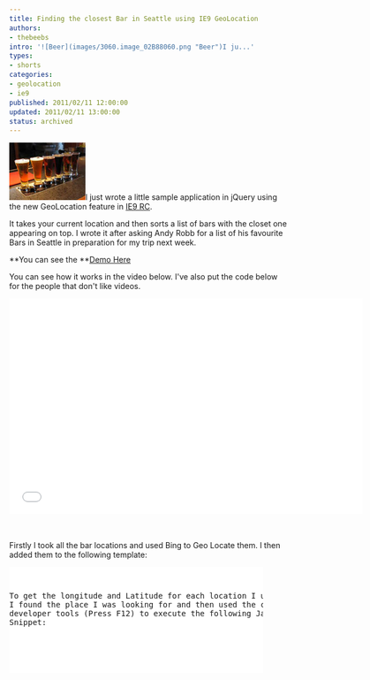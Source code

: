 ```yaml
---
title: Finding the closest Bar in Seattle using IE9 GeoLocation
authors:
- thebeebs
intro: '![Beer](images/3060.image_02B88060.png "Beer")I ju...'
types:
- shorts
categories:
- geolocation
- ie9
published: 2011/02/11 12:00:00
updated: 2011/02/11 13:00:00
status: archived
---
```


![Beer](images/3060.image_02B88060.png "Beer")I just wrote a little sample application in jQuery using the new GeoLocation feature in [IE9 RC](http://www.beautyoftheweb.co.uk/).

It takes your current location and then sorts a list of bars with the closet one appearing on top. I wrote it after asking Andy Robb for a list of his favourite Bars in Seattle in preparation for my trip next week.

**You can see the **[Demo Here](http://demos.thebeebs.co.uk/bars-in-seattle/)

You can see how it works in the video below. I've also put the code below for the people that don't like videos.

<iframe title="YouTube video player" height="390" src="images/vwr2-v9v2UA?rel=0" frameborder="0" width="640" allowfullscreen="allowfullscreen"></iframe>

&#160;

Firstly I took all the bar locations and used Bing to Geo Locate them. I then added them to the following template:
  <div style="padding-bottom: 0px; margin: 0px; padding-left: 0px; padding-right: 0px; display: inline; float: none; padding-top: 0px" id="scid:9D7513F9-C04C-4721-824A-2B34F0212519:22ab9ef0-f77a-4538-9efd-d80f9890c1a4" class="wlWriterEditableSmartContent"><pre style=" width: 460px; height: 192px;background-color:White;overflow: auto;"><div><!--

Code highlighting produced by Actipro CodeHighlighter (freeware)
http://www.CodeHighlighter.com/

--><span style="color: #0000FF;"><</span><span style="color: #800000;">ul</span><span style="color: #0000FF;">></span><span style="color: #000000;">
    </span><span style="color: #0000FF;"><</span><span style="color: #800000;">li</span><span style="color: #0000FF;">></span><span style="color: #000000;">
        </span><span style="color: #0000FF;"><</span><span style="color: #800000;">div </span><span style="color: #FF0000;">class</span><span style="color: #0000FF;">="name"</span><span style="color: #0000FF;">></span><span style="color: #000000;">
            BARNAME HERE</span><span style="color: #0000FF;"></</span><span style="color: #800000;">div</span><span style="color: #0000FF;">></span><span style="color: #000000;">
        </span><span style="color: #0000FF;"><</span><span style="color: #800000;">div </span><span style="color: #FF0000;">class</span><span style="color: #0000FF;">="long"</span><span style="color: #0000FF;">></span><span style="color: #000000;">
            LONGITUDE GOES HERE</span><span style="color: #0000FF;"></</span><span style="color: #800000;">div</span><span style="color: #0000FF;">></span><span style="color: #000000;">
        </span><span style="color: #0000FF;"><</span><span style="color: #800000;">div </span><span style="color: #FF0000;">class</span><span style="color: #0000FF;">="lat"</span><span style="color: #0000FF;">></span><span style="color: #000000;">
            LATITUDE GOES HERE</span><span style="color: #0000FF;"></</span><span style="color: #800000;">div</span><span style="color: #0000FF;">></span><span style="color: #000000;">
    </span><span style="color: #0000FF;"></</span><span style="color: #800000;">li</span><span style="color: #0000FF;">></span><span style="color: #000000;">    
</span><span style="color: #0000FF;"></</span><span style="color: #800000;">ul</span><span style="color: #0000FF;">></span><span style="color: #000000;">
</span></div></pre><!-- Code inserted with Steve Dunn's Windows Live Writer Code Formatter Plugin.  http://dunnhq.com --></div>

To get the longitude and Latitude for each location I used Bing Maps. I found the place I was looking for and then used the console in IE9 developer tools (Press F12) to execute the following JavaScript Snippet:

&#160;

<div style="padding-bottom: 0px; margin: 0px; padding-left: 0px; padding-right: 0px; display: inline; float: none; padding-top: 0px" id="scid:9D7513F9-C04C-4721-824A-2B34F0212519:89b40f0c-282e-464a-acce-a46a0ff6237b" class="wlWriterEditableSmartContent"><pre style=" width: 460px; height: 40px;background-color:White;overflow: auto;"><div><!--

Code highlighting produced by Actipro CodeHighlighter (freeware)
http://www.CodeHighlighter.com/

--><span style="color: #000000;">document.write(map.GetCenter());</span></div></pre><!-- Code inserted with Steve Dunn's Windows Live Writer Code Formatter Plugin.  http://dunnhq.com --></div>

I ended up with a list of all the bar in a <UL> like this.:

<div style="padding-bottom: 0px; margin: 0px; padding-left: 0px; padding-right: 0px; display: inline; float: none; padding-top: 0px" id="scid:9D7513F9-C04C-4721-824A-2B34F0212519:509e24e3-17ba-4919-a667-a3525ac0d8d3" class="wlWriterEditableSmartContent"><pre style=" width: 460px; height: 250px;background-color:White;overflow: auto;"><div><!--

Code highlighting produced by Actipro CodeHighlighter (freeware)
http://www.CodeHighlighter.com/

--><span style="color: #0000FF;"><</span><span style="color: #800000;">body</span><span style="color: #0000FF;">></span><span style="color: #000000;">
    </span><span style="color: #0000FF;"><</span><span style="color: #800000;">div</span><span style="color: #0000FF;">></span><span style="color: #000000;">
        </span><span style="color: #0000FF;"><</span><span style="color: #800000;">a </span><span style="color: #FF0000;">href</span><span style="color: #0000FF;">="#"</span><span style="color: #FF0000;"> onclick</span><span style="color: #0000FF;">="findMe()"</span><span style="color: #0000FF;">></span><span style="color: #000000;">Find Closest Pub</span><span style="color: #0000FF;"></</span><span style="color: #800000;">a</span><span style="color: #0000FF;">></span><span style="color: #000000;">
        </span><span style="color: #0000FF;"><</span><span style="color: #800000;">ul</span><span style="color: #0000FF;">></span><span style="color: #000000;">
            </span><span style="color: #0000FF;"><</span><span style="color: #800000;">li</span><span style="color: #0000FF;">></span><span style="color: #000000;">
                </span><span style="color: #0000FF;"><</span><span style="color: #800000;">div </span><span style="color: #FF0000;">class</span><span style="color: #0000FF;">="name"</span><span style="color: #0000FF;">></span><span style="color: #000000;">
                    Moe Bar</span><span style="color: #0000FF;"></</span><span style="color: #800000;">div</span><span style="color: #0000FF;">></span><span style="color: #000000;">
                </span><span style="color: #0000FF;"><</span><span style="color: #800000;">div </span><span style="color: #FF0000;">class</span><span style="color: #0000FF;">="long"</span><span style="color: #0000FF;">></span><span style="color: #000000;">
                    47.60357999999998</span><span style="color: #0000FF;"></</span><span style="color: #800000;">div</span><span style="color: #0000FF;">></span><span style="color: #000000;">
                </span><span style="color: #0000FF;"><</span><span style="color: #800000;">div </span><span style="color: #FF0000;">class</span><span style="color: #0000FF;">="lat"</span><span style="color: #0000FF;">></span><span style="color: #000000;">
                    -122.329454</span><span style="color: #0000FF;"></</span><span style="color: #800000;">div</span><span style="color: #0000FF;">></span><span style="color: #000000;">
            </span><span style="color: #0000FF;"></</span><span style="color: #800000;">li</span><span style="color: #0000FF;">></span><span style="color: #000000;">
            </span><span style="color: #0000FF;"><</span><span style="color: #800000;">li</span><span style="color: #0000FF;">></span><span style="color: #000000;">
                </span><span style="color: #0000FF;"><</span><span style="color: #800000;">div </span><span style="color: #FF0000;">class</span><span style="color: #0000FF;">="name"</span><span style="color: #0000FF;">></span><span style="color: #000000;">
                    Frontier Room</span><span style="color: #0000FF;"></</span><span style="color: #800000;">div</span><span style="color: #0000FF;">></span><span style="color: #000000;">
                </span><span style="color: #0000FF;"><</span><span style="color: #800000;">div </span><span style="color: #FF0000;">class</span><span style="color: #0000FF;">="long"</span><span style="color: #0000FF;">></span><span style="color: #000000;">
                    47.61469022047056</span><span style="color: #0000FF;"></</span><span style="color: #800000;">div</span><span style="color: #0000FF;">></span><span style="color: #000000;">
                </span><span style="color: #0000FF;"><</span><span style="color: #800000;">div </span><span style="color: #FF0000;">class</span><span style="color: #0000FF;">="lat"</span><span style="color: #0000FF;">></span><span style="color: #000000;">
                    -122.34816509008769</span><span style="color: #0000FF;"></</span><span style="color: #800000;">div</span><span style="color: #0000FF;">></span><span style="color: #000000;">
            </span><span style="color: #0000FF;"></</span><span style="color: #800000;">li</span><span style="color: #0000FF;">></span><span style="color: #000000;">
            </span><span style="color: #0000FF;"><</span><span style="color: #800000;">li</span><span style="color: #0000FF;">></span><span style="color: #000000;">
                </span><span style="color: #0000FF;"><</span><span style="color: #800000;">div </span><span style="color: #FF0000;">class</span><span style="color: #0000FF;">="name"</span><span style="color: #0000FF;">></span><span style="color: #000000;">
                    See Sound</span><span style="color: #0000FF;"></</span><span style="color: #800000;">div</span><span style="color: #0000FF;">></span><span style="color: #000000;">
                </span><span style="color: #0000FF;"><</span><span style="color: #800000;">div </span><span style="color: #FF0000;">class</span><span style="color: #0000FF;">="long"</span><span style="color: #0000FF;">></span><span style="color: #000000;">
                    47.6156159656448</span><span style="color: #0000FF;"></</span><span style="color: #800000;">div</span><span style="color: #0000FF;">></span><span style="color: #000000;">
                </span><span style="color: #0000FF;"><</span><span style="color: #800000;">div </span><span style="color: #FF0000;">class</span><span style="color: #0000FF;">="lat"</span><span style="color: #0000FF;">></span><span style="color: #000000;">
                    -122.32593494177237</span><span style="color: #0000FF;"></</span><span style="color: #800000;">div</span><span style="color: #0000FF;">></span><span style="color: #000000;">
            </span><span style="color: #0000FF;"></</span><span style="color: #800000;">li</span><span style="color: #0000FF;">></span><span style="color: #000000;">
             </span><span style="color: #0000FF;"><</span><span style="color: #800000;">li</span><span style="color: #0000FF;">></span><span style="color: #000000;">
                </span><span style="color: #0000FF;"><</span><span style="color: #800000;">div </span><span style="color: #FF0000;">class</span><span style="color: #0000FF;">="name"</span><span style="color: #0000FF;">></span><span style="color: #000000;">
                    War Room</span><span style="color: #0000FF;"></</span><span style="color: #800000;">div</span><span style="color: #0000FF;">></span><span style="color: #000000;">
                </span><span style="color: #0000FF;"><</span><span style="color: #800000;">div </span><span style="color: #FF0000;">class</span><span style="color: #0000FF;">="long"</span><span style="color: #0000FF;">></span><span style="color: #000000;">
                    47.61370665587537</span><span style="color: #0000FF;"></</span><span style="color: #800000;">div</span><span style="color: #0000FF;">></span><span style="color: #000000;">
                </span><span style="color: #0000FF;"><</span><span style="color: #800000;">div </span><span style="color: #FF0000;">class</span><span style="color: #0000FF;">="lat"</span><span style="color: #0000FF;">></span><span style="color: #000000;">
                    -122.34928138554072</span><span style="color: #0000FF;"></</span><span style="color: #800000;">div</span><span style="color: #0000FF;">></span><span style="color: #000000;">
            </span><span style="color: #0000FF;"></</span><span style="color: #800000;">li</span><span style="color: #0000FF;">></span><span style="color: #000000;">
             </span><span style="color: #0000FF;"><</span><span style="color: #800000;">li</span><span style="color: #0000FF;">></span><span style="color: #000000;">
                </span><span style="color: #0000FF;"><</span><span style="color: #800000;">div </span><span style="color: #FF0000;">class</span><span style="color: #0000FF;">="name"</span><span style="color: #0000FF;">></span><span style="color: #000000;">
                    Barca</span><span style="color: #0000FF;"></</span><span style="color: #800000;">div</span><span style="color: #0000FF;">></span><span style="color: #000000;">
                </span><span style="color: #0000FF;"><</span><span style="color: #800000;">div </span><span style="color: #FF0000;">class</span><span style="color: #0000FF;">="long"</span><span style="color: #0000FF;">></span><span style="color: #000000;">
                    47.622789935049205</span><span style="color: #0000FF;"></</span><span style="color: #800000;">div</span><span style="color: #0000FF;">></span><span style="color: #000000;">
                </span><span style="color: #0000FF;"><</span><span style="color: #800000;">div </span><span style="color: #FF0000;">class</span><span style="color: #0000FF;">="lat"</span><span style="color: #0000FF;">></span><span style="color: #000000;">
                   -122.33597713232413</span><span style="color: #0000FF;"></</span><span style="color: #800000;">div</span><span style="color: #0000FF;">></span><span style="color: #000000;">
            </span><span style="color: #0000FF;"></</span><span style="color: #800000;">li</span><span style="color: #0000FF;">></span><span style="color: #000000;">
             </span><span style="color: #0000FF;"><</span><span style="color: #800000;">li</span><span style="color: #0000FF;">></span><span style="color: #000000;">
                </span><span style="color: #0000FF;"><</span><span style="color: #800000;">div </span><span style="color: #FF0000;">class</span><span style="color: #0000FF;">="name"</span><span style="color: #0000FF;">></span><span style="color: #000000;">
                    Havana </span><span style="color: #0000FF;"></</span><span style="color: #800000;">div</span><span style="color: #0000FF;">></span><span style="color: #000000;">
                </span><span style="color: #0000FF;"><</span><span style="color: #800000;">div </span><span style="color: #FF0000;">class</span><span style="color: #0000FF;">="long"</span><span style="color: #0000FF;">></span><span style="color: #000000;">
                    47.61503737683162</span><span style="color: #0000FF;"></</span><span style="color: #800000;">div</span><span style="color: #0000FF;">></span><span style="color: #000000;">
                </span><span style="color: #0000FF;"><</span><span style="color: #800000;">div </span><span style="color: #FF0000;">class</span><span style="color: #0000FF;">="lat"</span><span style="color: #0000FF;">></span><span style="color: #000000;">
                    -122.32130008459457</span><span style="color: #0000FF;"></</span><span style="color: #800000;">div</span><span style="color: #0000FF;">></span><span style="color: #000000;">
            </span><span style="color: #0000FF;"></</span><span style="color: #800000;">li</span><span style="color: #0000FF;">></span><span style="color: #000000;">
             </span><span style="color: #0000FF;"><</span><span style="color: #800000;">li</span><span style="color: #0000FF;">></span><span style="color: #000000;">
                </span><span style="color: #0000FF;"><</span><span style="color: #800000;">div </span><span style="color: #FF0000;">class</span><span style="color: #0000FF;">="name"</span><span style="color: #0000FF;">></span><span style="color: #000000;">
                    Lava Lounge </span><span style="color: #0000FF;"></</span><span style="color: #800000;">div</span><span style="color: #0000FF;">></span><span style="color: #000000;">
                </span><span style="color: #0000FF;"><</span><span style="color: #800000;">div </span><span style="color: #FF0000;">class</span><span style="color: #0000FF;">="long"</span><span style="color: #0000FF;">></span><span style="color: #000000;">
                    47.61550024839427</span><span style="color: #0000FF;"></</span><span style="color: #800000;">div</span><span style="color: #0000FF;">></span><span style="color: #000000;">
                </span><span style="color: #0000FF;"><</span><span style="color: #800000;">div </span><span style="color: #FF0000;">class</span><span style="color: #0000FF;">="lat"</span><span style="color: #0000FF;">></span><span style="color: #000000;">
                    -122.35074001074194</span><span style="color: #0000FF;"></</span><span style="color: #800000;">div</span><span style="color: #0000FF;">></span><span style="color: #000000;">
            </span><span style="color: #0000FF;"></</span><span style="color: #800000;">li</span><span style="color: #0000FF;">></span><span style="color: #000000;">
             </span><span style="color: #0000FF;"><</span><span style="color: #800000;">li</span><span style="color: #0000FF;">></span><span style="color: #000000;">
                </span><span style="color: #0000FF;"><</span><span style="color: #800000;">div </span><span style="color: #FF0000;">class</span><span style="color: #0000FF;">="name"</span><span style="color: #0000FF;">></span><span style="color: #000000;">
                    Triple Door </span><span style="color: #0000FF;"></</span><span style="color: #800000;">div</span><span style="color: #0000FF;">></span><span style="color: #000000;">
                </span><span style="color: #0000FF;"><</span><span style="color: #800000;">div </span><span style="color: #FF0000;">class</span><span style="color: #0000FF;">="long"</span><span style="color: #0000FF;">></span><span style="color: #000000;">
                    47.61260723390516</span><span style="color: #0000FF;"></</span><span style="color: #800000;">div</span><span style="color: #0000FF;">></span><span style="color: #000000;">
                </span><span style="color: #0000FF;"><</span><span style="color: #800000;">div </span><span style="color: #FF0000;">class</span><span style="color: #0000FF;">="lat"</span><span style="color: #0000FF;">></span><span style="color: #000000;">
                    -122.34181361914046</span><span style="color: #0000FF;"></</span><span style="color: #800000;">div</span><span style="color: #0000FF;">></span><span style="color: #000000;">
            </span><span style="color: #0000FF;"></</span><span style="color: #800000;">li</span><span style="color: #0000FF;">></span><span style="color: #000000;">
             </span><span style="color: #0000FF;"><</span><span style="color: #800000;">li</span><span style="color: #0000FF;">></span><span style="color: #000000;">
                </span><span style="color: #0000FF;"><</span><span style="color: #800000;">div </span><span style="color: #FF0000;">class</span><span style="color: #0000FF;">="name"</span><span style="color: #0000FF;">></span><span style="color: #000000;">
                    Linda's Tavern </span><span style="color: #0000FF;"></</span><span style="color: #800000;">div</span><span style="color: #0000FF;">></span><span style="color: #000000;">
                </span><span style="color: #0000FF;"><</span><span style="color: #800000;">div </span><span style="color: #FF0000;">class</span><span style="color: #0000FF;">="long"</span><span style="color: #0000FF;">></span><span style="color: #000000;">
                    47.615853233734946</span><span style="color: #0000FF;"></</span><span style="color: #800000;">div</span><span style="color: #0000FF;">></span><span style="color: #000000;">
                </span><span style="color: #0000FF;"><</span><span style="color: #800000;">div </span><span style="color: #FF0000;">class</span><span style="color: #0000FF;">="lat"</span><span style="color: #0000FF;">></span><span style="color: #000000;">
                    -122.32331040740962</span><span style="color: #0000FF;"></</span><span style="color: #800000;">div</span><span style="color: #0000FF;">></span><span style="color: #000000;">
            </span><span style="color: #0000FF;"></</span><span style="color: #800000;">li</span><span style="color: #0000FF;">></span><span style="color: #000000;">
             </span><span style="color: #0000FF;"><</span><span style="color: #800000;">li</span><span style="color: #0000FF;">></span><span style="color: #000000;">
                </span><span style="color: #0000FF;"><</span><span style="color: #800000;">div </span><span style="color: #FF0000;">class</span><span style="color: #0000FF;">="name"</span><span style="color: #0000FF;">></span><span style="color: #000000;">
                    Cowgirls </span><span style="color: #0000FF;"></</span><span style="color: #800000;">div</span><span style="color: #0000FF;">></span><span style="color: #000000;">
                </span><span style="color: #0000FF;"><</span><span style="color: #800000;">div </span><span style="color: #FF0000;">class</span><span style="color: #0000FF;">="long"</span><span style="color: #0000FF;">></span><span style="color: #000000;">
                    47.59846589794225</span><span style="color: #0000FF;"></</span><span style="color: #800000;">div</span><span style="color: #0000FF;">></span><span style="color: #000000;">
                </span><span style="color: #0000FF;"><</span><span style="color: #800000;">div </span><span style="color: #FF0000;">class</span><span style="color: #0000FF;">="lat"</span><span style="color: #0000FF;">></span><span style="color: #000000;">
                    -122.33439445495607</span><span style="color: #0000FF;"></</span><span style="color: #800000;">div</span><span style="color: #0000FF;">></span><span style="color: #000000;">
            </span><span style="color: #0000FF;"></</span><span style="color: #800000;">li</span><span style="color: #0000FF;">></span><span style="color: #000000;">
        </span><span style="color: #0000FF;"></</span><span style="color: #800000;">ul</span><span style="color: #0000FF;">></span><span style="color: #000000;">
    </span><span style="color: #0000FF;"></</span><span style="color: #800000;">div</span><span style="color: #0000FF;">></span><span style="color: #000000;">
</span><span style="color: #0000FF;"></</span><span style="color: #800000;">body</span><span style="color: #0000FF;">></span></div></pre><!-- Code inserted with Steve Dunn's Windows Live Writer Code Formatter Plugin.  http://dunnhq.com --></div>

&#160;

At the top I added a link with an **onClick** event of **findme()**

I added a reference to the jQuery Library

<div style="padding-bottom: 0px; margin: 0px; padding-left: 0px; padding-right: 0px; display: inline; float: none; padding-top: 0px" id="scid:9D7513F9-C04C-4721-824A-2B34F0212519:d5e7daa6-9b6f-4786-a696-c458b47d9cf2" class="wlWriterEditableSmartContent"><pre style=" width: 460px; height: 38px;background-color:White;overflow: auto;"><div><!--

Code highlighting produced by Actipro CodeHighlighter (freeware)
http://www.CodeHighlighter.com/

--><span style="color: #0000FF;"><</span><span style="color: #800000;">script </span><span style="color: #FF0000;">src</span><span style="color: #0000FF;">="http://ajax.microsoft.com/ajax/jquery/jquery-1.5.min.js"</span><span style="color: #0000FF;">></</span><span style="color: #800000;">script</span><span style="color: #0000FF;">></span></div></pre><!-- Code inserted with Steve Dunn's Windows Live Writer Code Formatter Plugin.  http://dunnhq.com --></div>

<div style="padding-bottom: 0px; margin: 0px; padding-left: 0px; padding-right: 0px; display: inline; float: none; padding-top: 0px" id="scid:9D7513F9-C04C-4721-824A-2B34F0212519:ad88fdf9-e526-48b1-9ec9-bb69bd6b30d4" class="wlWriterEditableSmartContent"><pre style=" width: 460px; height: 110px;background-color:White;overflow: auto;"><div><!--

Code highlighting produced by Actipro CodeHighlighter (freeware)
http://www.CodeHighlighter.com/

--><span style="color: #0000FF;">function</span><span style="color: #000000;"> findMe() {
    </span><span style="color: #0000FF;">if</span><span style="color: #000000;"> (navigator.geolocation </span><span style="color: #000000;">!=</span><span style="color: #000000;"> undefined) {
        navigator.geolocation.watchPosition(onFound, onError);
    }
}</span></div></pre><!-- Code inserted with Steve Dunn's Windows Live Writer Code Formatter Plugin.  http://dunnhq.com --></div>

&#160;

The function **onFound** captures the** coords.latitude** and **coords.longitude** and saves them into variables. We then use the jQuery library to loop through each **<LI>** for each element I calculate the distance between the browsers current location and the bars location. I then save this distance Information into a data attribute called distance that's attached to the <**LI>** element.

<div style="padding-bottom: 0px; margin: 0px; padding-left: 0px; padding-right: 0px; display: inline; float: none; padding-top: 0px" id="scid:9D7513F9-C04C-4721-824A-2B34F0212519:64a9ba7e-851f-4b62-b709-f96a09426ab6" class="wlWriterEditableSmartContent"><pre style=" width: 460px; height: 222px;background-color:White;overflow: auto;"><div><!--

Code highlighting produced by Actipro CodeHighlighter (freeware)
http://www.CodeHighlighter.com/

--><span style="color: #0000FF;">function</span><span style="color: #000000;"> onFound(pos) {
    </span><span style="color: #0000FF;">var</span><span style="color: #000000;"> userLat </span><span style="color: #000000;">=</span><span style="color: #000000;"> pos.coords.latitude;
    </span><span style="color: #0000FF;">var</span><span style="color: #000000;"> userLong </span><span style="color: #000000;">=</span><span style="color: #000000;"> pos.coords.longitude;
    $(</span><span style="color: #000000;">'</span><span style="color: #000000;">ul li</span><span style="color: #000000;">'</span><span style="color: #000000;">).each(</span><span style="color: #0000FF;">function</span><span style="color: #000000;"> (index) {
        </span><span style="color: #0000FF;">var</span><span style="color: #000000;"> locationLat </span><span style="color: #000000;">=</span><span style="color: #000000;"> $(</span><span style="color: #0000FF;">this</span><span style="color: #000000;">).find(</span><span style="color: #000000;">'</span><span style="color: #000000;">.lat</span><span style="color: #000000;">'</span><span style="color: #000000;">).html();
        </span><span style="color: #0000FF;">var</span><span style="color: #000000;"> locationLong </span><span style="color: #000000;">=</span><span style="color: #000000;"> $(</span><span style="color: #0000FF;">this</span><span style="color: #000000;">).find(</span><span style="color: #000000;">'</span><span style="color: #000000;">.long</span><span style="color: #000000;">'</span><span style="color: #000000;">).html();
        </span><span style="color: #0000FF;">var</span><span style="color: #000000;"> distance </span><span style="color: #000000;">=</span><span style="color: #000000;"> getDistance(userLat, locationLat, userLong, locationLong);
        $(</span><span style="color: #0000FF;">this</span><span style="color: #000000;">).data(</span><span style="color: #000000;">"</span><span style="color: #000000;">distance</span><span style="color: #000000;">"</span><span style="color: #000000;">, distance);
    })

    reOrder();
}
</span></div></pre><!-- Code inserted with Steve Dunn's Windows Live Writer Code Formatter Plugin.  http://dunnhq.com --></div>

The getDistance function is really basic way to determine the distance between two locations:

<div style="padding-bottom: 0px; margin: 0px; padding-left: 0px; padding-right: 0px; display: inline; float: none; padding-top: 0px" id="scid:9D7513F9-C04C-4721-824A-2B34F0212519:3f42a303-01cb-46c8-a00a-657b2b16fa6a" class="wlWriterEditableSmartContent"><pre style=" width: 460px; height: 157px;background-color:White;overflow: auto;"><div><!--

Code highlighting produced by Actipro CodeHighlighter (freeware)
http://www.CodeHighlighter.com/

--><span style="color: #0000FF;">function</span><span style="color: #000000;"> getDistance(lat1, lat2, lon1, lon2) {
    </span><span style="color: #0000FF;">var</span><span style="color: #000000;"> R </span><span style="color: #000000;">=</span><span style="color: #000000;"> </span><span style="color: #000000;">6371</span><span style="color: #000000;">; </span><span style="color: #008000;">//</span><span style="color: #008000;"> km</span><span style="color: #008000;">
</span><span style="color: #000000;">    </span><span style="color: #0000FF;">var</span><span style="color: #000000;"> d </span><span style="color: #000000;">=</span><span style="color: #000000;"> Math.acos(Math.sin(lat1) </span><span style="color: #000000;">*</span><span style="color: #000000;"> Math.sin(lat2) </span><span style="color: #000000;">+</span><span style="color: #000000;">
          Math.cos(lat1) </span><span style="color: #000000;">*</span><span style="color: #000000;"> Math.cos(lat2) </span><span style="color: #000000;">*</span><span style="color: #000000;">
          Math.cos(lon2 </span><span style="color: #000000;">-</span><span style="color: #000000;"> lon1)) </span><span style="color: #000000;">*</span><span style="color: #000000;"> R;
    </span><span style="color: #0000FF;">return</span><span style="color: #000000;"> d;

}; </span></div></pre><!-- Code inserted with Steve Dunn's Windows Live Writer Code Formatter Plugin.  http://dunnhq.com --></div>

&#160;

Finally we call the reOrder() function.

ReOrder Loops through each <li> and sorts them putting the closest bar to the top of the list:

<div style="padding-bottom: 0px; margin: 0px; padding-left: 0px; padding-right: 0px; display: inline; float: none; padding-top: 0px" id="scid:9D7513F9-C04C-4721-824A-2B34F0212519:53ee988e-7065-43d9-8fe5-7a0109e91f59" class="wlWriterEditableSmartContent"><pre style=" width: 460px; height: 157px;background-color:White;overflow: auto;"><div><!--

Code highlighting produced by Actipro CodeHighlighter (freeware)
http://www.CodeHighlighter.com/

--><span style="color: #0000FF;">function</span><span style="color: #000000;"> reOrder() {
    $(</span><span style="color: #000000;">'</span><span style="color: #000000;">ul li</span><span style="color: #000000;">'</span><span style="color: #000000;">).sort(sortAlpha).appendTo(</span><span style="color: #000000;">'</span><span style="color: #000000;">ul</span><span style="color: #000000;">'</span><span style="color: #000000;">);
}

</span><span style="color: #0000FF;">function</span><span style="color: #000000;"> sortAlpha(a, b) {
   </span><span style="color: #0000FF;">return</span><span style="color: #000000;"> $(a).data(</span><span style="color: #000000;">'</span><span style="color: #000000;">distance</span><span style="color: #000000;">'</span><span style="color: #000000;">) </span><span style="color: #000000;">></span><span style="color: #000000;"> $(b).data(</span><span style="color: #000000;">'</span><span style="color: #000000;">distance</span><span style="color: #000000;">'</span><span style="color: #000000;">) </span><span style="color: #000000;">?</span><span style="color: #000000;"> </span><span style="color: #000000;">1</span><span style="color: #000000;"> : </span><span style="color: #000000;">-</span><span style="color: #000000;">1</span><span style="color: #000000;">;
};</span></div></pre><!-- Code inserted with Steve Dunn's Windows Live Writer Code Formatter Plugin.  http://dunnhq.com --></div>

That's it. We now have a simple list that sorts based upon your current browsers location.